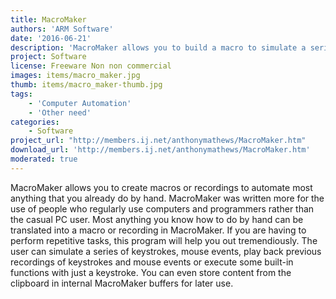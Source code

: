 ```yaml
---
title: MacroMaker
authors: 'ARM Software'
date: '2016-06-21'
description: 'MacroMaker allows you to build a macro to simulate a series of keystrokes and mouse clicks, execute built-in functions or play back a previous recording with just a keystroke. Therefore sequences of keystrokes and mouse clicks can be activated with minimal movement.'
project: Software
license: Freeware Non non commercial
images: items/macro_maker.jpg
thumb: items/macro_maker-thumb.jpg
tags:
    - 'Computer Automation'
    - 'Other need'
categories:
    - Software
project_url: "http://members.ij.net/anthonymathews/MacroMaker.htm"
download_url: 'http://members.ij.net/anthonymathews/MacroMaker.htm'
moderated: true
---
```

MacroMaker allows you to create macros or recordings to automate most anything that you already do by hand. MacroMaker was written more for the use of people who regularly use computers and programmers rather than the casual PC user. Most anything you know how to do by hand can be translated into a macro or recording in MacroMaker. If you are having to perform repetitive tasks, this program will help you out tremendiously. The user can simulate a series of keystrokes, mouse events, play back previous recordings of keystrokes and mouse events or execute some built-in functions with just a keystroke. You can even store content from the clipboard in internal MacroMaker buffers for later use.